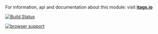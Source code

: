 For information, api and documentation about this module: visit <b><a href="http://itags.io">itags.io</a></b>

[![Build Status](https://travis-ci.org/itags/i-nav.svg?branch=master)](https://travis-ci.org/itags/i-nav)

[![browser support](https://ci.testling.com/itags/i-nav.png)](https://ci.testling.com/itags/i-nav)
